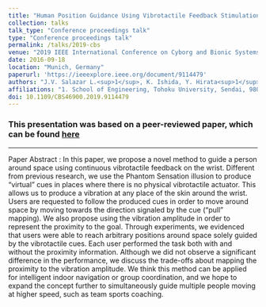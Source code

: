 ```yaml
---
title: "Human Position Guidance Using Vibrotactile Feedback Stimulation Based on Phantom-Sensation"
collection: talks
talk_type: "Conference proceedings talk"
type: "Conference proceedings talk"
permalink: /talks/2019-cbs
venue: "2019 IEEE International Conference on Cyborg and Bionic Systems (CBS)"
date: 2016-09-18
location: "Munich, Germany"
paperurl: 'https://ieeexplore.ieee.org/document/9114479'
authors: "J.V. Salazar L.<sup>1</sup>, K. Ishida, Y. Hirata<sup>1</sup>"
affiliations: "1. School of Engineering, Tohoku University, Sendai, 980-8579, Japan <br>"
doi: 10.1109/CBS46900.2019.9114479
---
```


### This presentation was based on a peer-reviewed paper, which can be found [here](https://doi.org/10.1109/CBS46900.2019.9114479)

------

Paper Abstract
:	In this paper, we propose a novel method to guide a person around space using continuous vibrotactile feedback on the wrist. Different from previous research, we use the Phantom Sensation illusion to produce “virtual” cues in places where there is no physical vibrotactile actuator. This allows us to produce a vibration at any place of the skin around the wrist. Users are requested to follow the produced cues in order to move around space by moving towards the direction signaled by the cue (“pull” mapping). We also propose using the vibration amplitude in order to represent the proximity to the goal. Through experiments, we evidenced that users were able to reach arbitrary positions around space solely guided by the vibrotactile cues. Each user performed the task both with and without the proximity information. Although we did not observe a significant difference in the performance, we discuss the trade-offs about mapping the proximity to the vibration amplitude. We think this method can be applied for intelligent indoor navigation or group coordination, and we hope to expand the concept further to simultaneously guide multiple people moving at higher speed, such as team sports coaching. 


